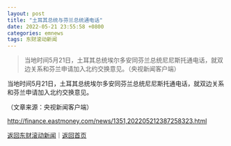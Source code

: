 ```yaml
---
layout: post
title: "土耳其总统与芬兰总统通电话"
date: 2022-05-21 23:55:58 +0800
categories: emnews
tags: 东财滚动新闻
---
```

> 当地时间5月21日，土耳其总统埃尔多安同芬兰总统尼尼斯托通电话，就双边关系和芬兰申请加入北约交换意见。（央视新闻客户端）

<p>当地时间5月21日，土耳其总统埃尔多安同芬兰总统尼尼斯托通电话，就双边关系和芬兰申请加入北约交换意见。</p><p class="em_media">（文章来源：央视新闻客户端）</p>

<http://finance.eastmoney.com/news/1351,202205212387258323.html>

[返回东财滚动新闻](//finews.withounder.com/emnews/)｜[返回首页](//finews.withounder.com/)